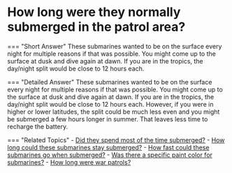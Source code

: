 # How long were they normally submerged in the patrol area?


=== "Short Answer"
    These submarines wanted to be on the surface every night for multiple reasons if that was possible. You might come up to the surface at dusk and dive again at dawn. If you are in the tropics, the day/night split would be close to 12 hours each.

=== "Detailed Answer"
    These submarines wanted to be on the surface every night for multiple reasons if that was possible.  You might come up to the surface at dusk and dive again at dawn.  If you are in the tropics, the day/night split would be close to 12 hours each.  However, if you were in higher or lower latitudes, the split could be much less even and you might be submerged a few hours longer in summer.  That leaves less time to recharge the battery.

=== "Related Topics"
    - [Did they spend most of the time submerged?](./did-they-spend-most-of-the-time-submerged.md)
    - [How long could these submarines stay submerged?](./how-long-could-these-submarines-stay-submerged.md)
    - [How fast could these submarines go when submerged?](./how-fast-could-these-submarines-go-when-submerged.md)
    - [Was there a specific paint color for submarines?](./was-there-a-specific-paint-color-for-submarines.md)
    - [How long were war patrols?](./how-long-were-war-patrols.md)
